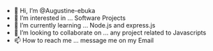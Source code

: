 - 👋 Hi, I’m @Augustine-ebuka
- 👀 I’m interested in ... Software Projects
- 🌱 I’m currently learning ... Node.js and express.js
- 💞️ I’m looking to collaborate on ... any project related to Javascripts
- 📫 How to reach me ... message me on my Email

<!---
Augustine-ebuka/Augustine-ebuka is a ✨ special ✨ repository because its `README.md` (this file) appears on your GitHub profile.
You can click the Preview link to take a look at your changes.
--->
